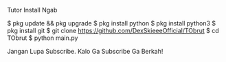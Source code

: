 Tutor Install Ngab


$ pkg update && pkg upgrade
$ pkg install python
$ pkg install python3
$ pkg install git
$ git clone https://github.com/DexSkieeeOfficial/TObrut
$ cd TObrut
$ python main.py


Jangan Lupa Subscribe. Kalo Ga Subscribe Ga Berkah!
